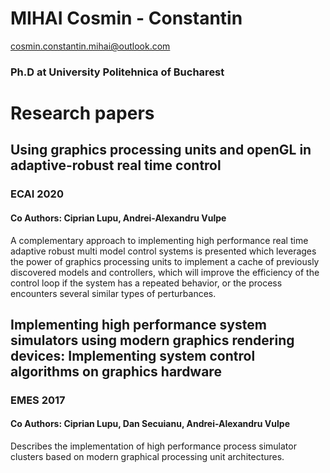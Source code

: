 # MIHAI Cosmin - Constantin
cosmin.constantin.mihai@outlook.com
### Ph.D at University Politehnica of Bucharest

# Research papers

## Using graphics processing units and openGL in adaptive-robust real time control
### ECAI 2020
#### Co Authors: Ciprian Lupu, Andrei-Alexandru Vulpe

<p> A complementary approach to implementing high performance real time adaptive robust multi model control systems is presented which leverages the power of graphics processing units to implement a cache of previously discovered models and controllers, which will improve the efficiency of the control loop if the system has a repeated behavior, or the process encounters several similar types of perturbances.</p>

## Implementing high performance system simulators using modern graphics rendering devices: Implementing system control algorithms on graphics hardware
### EMES 2017
#### Co Authors: Ciprian Lupu, Dan Secuianu, Andrei-Alexandru Vulpe
<p> Describes the implementation of high performance process simulator clusters based on modern graphical processing unit architectures.</p>
